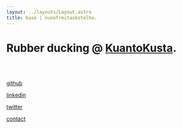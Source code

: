 ```yaml
---
layout: ../layouts/Layout.astro
title: base | nunofreitasbotelho.
---
```

<!-- Markdown Preview - https://dillinger.io/ -->

# Rubber ducking @ [KuantoKusta](https://www.kk.pt).
<br/><br/>


[github](https://github.com/nunofreitasbotelho)

[linkedin](https://linkedin.com/in/nunofreitasbotelho)

[twitter](https://twitter.com/nfbotelho)

[contact](/contact)
